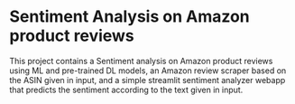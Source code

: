 # Sentiment Analysis on Amazon product reviews

This project contains a Sentiment analysis on Amazon product reviews using ML and pre-trained DL models, an Amazon review scraper based on the ASIN given in input, and a simple streamlit sentiment analyzer webapp that predicts the sentiment according to the text given in input.

